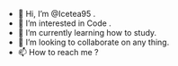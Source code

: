 - 👋 Hi, I’m @Icetea95 .
- 👀 I’m interested in Code .
- 🌱 I’m currently learning how to study.
- 💞️ I’m looking to collaborate on any thing.
- 📫 How to reach me ?

<!---
Icetea95/Icetea95 is a ✨ special ✨ repository because its `README.md` (this file) appears on your GitHub profile.
You can click the Preview link to take a look at your changes.
--->

